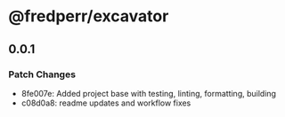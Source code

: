 # @fredperr/excavator

## 0.0.1

### Patch Changes

- 8fe007e: Added project base with testing, linting, formatting, building
- c08d0a8: readme updates and workflow fixes
